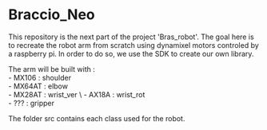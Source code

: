 # Braccio_Neo

This repository is the next part of the project 'Bras_robot'.
The goal here is to recreate the robot arm from scratch using dynamixel motors controled by a raspberry pi. In order to do so, we use the SDK to create our own library.

The arm will be built with : \
    - MX106     : shoulder \
    - MX64AT    : elbow \
    - MX28AT    : wrist_ver \ 
    - AX18A     : wrist_rot \
    - ???       : gripper 

The folder src contains each class used for the robot.
